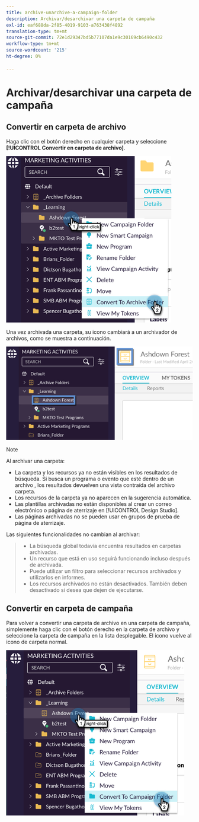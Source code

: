 ```yaml
---
title: archive-unarchive-a-campaign-folder
description: Archivar/desarchivar una carpeta de campaña
exl-id: eaf688da-2f85-4019-9103-a763438f4892
translation-type: tm+mt
source-git-commit: 72e1d29347bd5b77107da1e9c30169cb6490c432
workflow-type: tm+mt
source-wordcount: '215'
ht-degree: 0%

---
```


# Archivar/desarchivar una carpeta de campaña

## Convertir en carpeta de archivo

Haga clic con el botón derecho en cualquier carpeta y seleccione **[!UICONTROL Convertir en carpeta de archivo]**.

![Imagen uno](/help/sky/assets/campaign-folders/archive-unarchive-a-campaign-folder/archive-unarchive-a-campaign-folder-1.png)

Una vez archivada una carpeta, su icono cambiará a un archivador de archivos, como se muestra a continuación.

![Imagen dos](/help/sky/assets/campaign-folders/archive-unarchive-a-campaign-folder/archive-unarchive-a-campaign-folder-2.png)

>[!NOTE]
>
>Al archivar una carpeta:
>
>* La carpeta y los recursos ya no están visibles en los resultados de búsqueda.
   >Si busca un programa o evento que esté dentro de un archivo
   >, los resultados devuelven una vista contraída del archivo
   >carpeta.
>* Los recursos de la carpeta ya no aparecen en la sugerencia automática.
>* Las plantillas archivadas no están disponibles al crear un correo electrónico
   >o página de aterrizaje en [!UICONTROL Design Studio].
>* Las páginas archivadas no se pueden usar en grupos de prueba de página de aterrizaje.

>
>
Las siguientes funcionalidades no cambian al archivar:
>
>* La búsqueda global todavía encuentra resultados en carpetas archivadas.
>* Un recurso que está en uso seguirá funcionando incluso después de
   >archivada.
>* Puede utilizar un filtro para seleccionar recursos archivados y utilizarlos en
   >informes.
>* Los recursos archivados no están desactivados. También deben
   >desactivado si desea que dejen de ejecutarse.

>



## Convertir en carpeta de campaña

Para volver a convertir una carpeta de archivo en una carpeta de campaña, simplemente haga clic con el botón derecho en la carpeta de archivo y seleccione la carpeta de campaña en la lista desplegable. El icono vuelve al icono de carpeta normal.

![Imagen tres](/help/sky/assets/campaign-folders/archive-unarchive-a-campaign-folder/archive-unarchive-a-campaign-folder-3.png)
